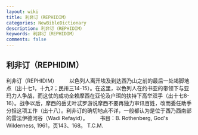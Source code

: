 ```yaml
---
layout: wiki
title: 利非订（REPHIDIM）
categories: NewBibleDictionary
description: 利非订（REPHIDIM）
keywords: 利非订（REPHIDIM）
comments: false
---
```


## 利非订（REPHIDIM）



利非订（REPHIDIM）
　　以色列人离开埃及到达西乃山之前的最后一处竭脚地点（出十七1，十九2；民卅三14-15）。在这里，以色列人在约书亚的带领下与亚玛力人争战，而这仗的成功全赖摩西在亚伦及户珥的扶持下高举双手（出十七8-16）。战争以后，摩西的岳丈叶忒罗游说摩西不要再独力审讯百姓，改而委任助手分担这项工作（出十八）。利非订的确切地点不详，一般都认为是位于西乃西南部的雷法伊德河谷（Wadi Refayid）。
　　书目：B. Rothenberg, God's Wilderness, 1961，页143、168。
T.C.M.




